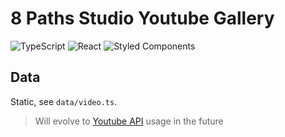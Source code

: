# 8 Paths Studio Youtube Gallery

![TypeScript](https://img.shields.io/badge/typescript-%23007ACC.svg?style=flat-square&logo=typescript&logoColor=white)
![React](https://img.shields.io/badge/react-%2320232a.svg?style=flat-square&logo=react&logoColor=%2361DAFB)
![Styled Components](https://img.shields.io/badge/styled--components-DB7093?style=flat-square&logo=styled-components&logoColor=white)

## Data

Static, see `data/video.ts`.

> Will evolve to [Youtube API](https://developers.google.com/youtube/v3/docs/playlistItems/list) usage in the future
